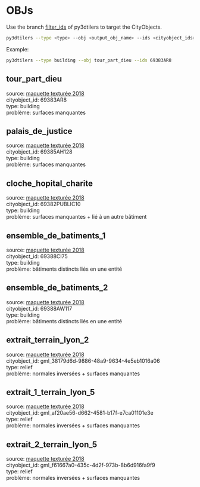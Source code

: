 # OBJs

Use the branch [filter_ids](https://github.com/VCityTeam/py3dtilers/tree/filter_ids) of py3dtilers to target the CityObjects.

```bash
py3dtilers --type <type> --obj <output_obj_name> --ids <cityobject_ids>
```

Example:

```bash
py3dtilers --type building --obj tour_part_dieu --ids 69383AR8
```

## tour_part_dieu

source: [maquette texturée 2018](https://data.grandlyon.com/jeux-de-donnees/maquettes-3d-texturees-2018-communes-metropole-lyon/info)  
cityobject_id: 69383AR8  
type: building  
problème: surfaces manquantes  

## palais_de_justice

source: [maquette texturée 2018](https://data.grandlyon.com/jeux-de-donnees/maquettes-3d-texturees-2018-communes-metropole-lyon/info)  
cityobject_id: 69385AH128  
type: building  
problème: surfaces manquantes  

## cloche_hopital_charite

source: [maquette texturée 2018](https://data.grandlyon.com/jeux-de-donnees/maquettes-3d-texturees-2018-communes-metropole-lyon/info)  
cityobject_id: 69382PUBLIC10  
type: building  
problème: surfaces manquantes + lié à un autre bâtiment  

## ensemble_de_batiments_1

source: [maquette texturée 2018](https://data.grandlyon.com/jeux-de-donnees/maquettes-3d-texturees-2018-communes-metropole-lyon/info)  
cityobject_id: 69388CI75  
type: building  
problème: bâtiments distincts liés en une entité  

## ensemble_de_batiments_2

source: [maquette texturée 2018](https://data.grandlyon.com/jeux-de-donnees/maquettes-3d-texturees-2018-communes-metropole-lyon/info)  
cityobject_id: 69388AW117  
type: building  
problème: bâtiments distincts liés en une entité  

## extrait_terrain_lyon_2

source: [maquette texturée 2018](https://data.grandlyon.com/jeux-de-donnees/maquettes-3d-texturees-2018-communes-metropole-lyon/info)  
cityobject_id: gml_38179d6d-9886-48a9-9634-4e5eb1016a06  
type: relief  
problème: normales inversées + surfaces manquantes  

## extrait_1_terrain_lyon_5

source: [maquette texturée 2018](https://data.grandlyon.com/jeux-de-donnees/maquettes-3d-texturees-2018-communes-metropole-lyon/info)  
cityobject_id: gml_af20ae56-d662-4581-b17f-e7ca01101e3e  
type: relief  
problème: normales inversées + surfaces manquantes  

## extrait_2_terrain_lyon_5

source: [maquette texturée 2018](https://data.grandlyon.com/jeux-de-donnees/maquettes-3d-texturees-2018-communes-metropole-lyon/info)  
cityobject_id: gml_f61667a0-435c-4d2f-973b-8b6d916fa9f9  
type: relief  
problème: normales inversées + surfaces manquantes  
